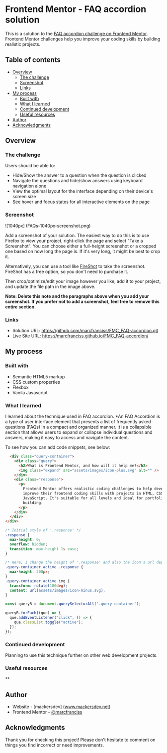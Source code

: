 # Frontend Mentor - FAQ accordion solution

This is a solution to the [FAQ accordion challenge on Frontend Mentor](https://www.frontendmentor.io/challenges/faq-accordion-wyfFdeBwBz). Frontend Mentor challenges help you improve your coding skills by building realistic projects.

## Table of contents

- [Overview](#overview)
  - [The challenge](#the-challenge)
  - [Screenshot](#screenshot)
  - [Links](#links)
- [My process](#my-process)
  - [Built with](#built-with)
  - [What I learned](#what-i-learned)
  - [Continued development](#continued-development)
  - [Useful resources](#useful-resources)
- [Author](#author)
- [Acknowledgments](#acknowledgments)

## Overview

### The challenge

Users should be able to:

- Hide/Show the answer to a question when the question is clicked
- Navigate the questions and hide/show answers using keyboard navigation alone
- View the optimal layout for the interface depending on their device's screen size
- See hover and focus states for all interactive elements on the page

### Screenshot

![1040px] (FAQs-1040px-screenshot.png)

Add a screenshot of your solution. The easiest way to do this is to use Firefox to view your project, right-click the page and select "Take a Screenshot". You can choose either a full-height screenshot or a cropped one based on how long the page is. If it's very long, it might be best to crop it.

Alternatively, you can use a tool like [FireShot](https://getfireshot.com/) to take the screenshot. FireShot has a free option, so you don't need to purchase it.

Then crop/optimize/edit your image however you like, add it to your project, and update the file path in the image above.

**Note: Delete this note and the paragraphs above when you add your screenshot. If you prefer not to add a screenshot, feel free to remove this entire section.**

### Links

- Solution URL: https://github.com/marcfranciss/FMC_FAQ-accordion.git
- Live Site URL: https://marcfranciss.github.io/FMC_FAQ-accordion/

## My process

### Built with

- Semantic HTML5 markup
- CSS custom properties
- Flexbox
- Vanila Javascript

### What I learned

I learned about the technique used in FAQ accordion.
\*An FAQ Accordion is a type of user interface element that presents a list of frequently asked questions (FAQs) in a compact and organized manner. It is a collapsible section that allows users to expand or collapse individual questions and answers, making it easy to access and navigate the content.

To see how you can add code snippets, see below:

```html
  <div class="query-container">
    <div class="query">
      <h2>What is Frontend Mentor, and how will it help me?</h2>
      <img class="expand" src="assets/images/icon-plus.svg" alt="" />
    </div>
    <div class="response">
      <p>
        Frontend Mentor offers realistic coding challenges to help developers
        improve their frontend coding skills with projects in HTML, CSS, and
        JavaScript. It's suitable for all levels and ideal for portfolio
        building.
      </p>
    </div>
  </div>
</div>
```

```css
/* Initial style of '.response' */
.response {
  max-height: 0;
  overflow: hidden;
  transition: max-height 1s ease;
}

/* Here, I change the height of '.response' and also the icon's url depending on status (active or not) */
.query-container.active .response {
  max-height: 300px;
}
.query-container.active img {
  transform: rotate(180deg);
  content: url(assets/images/icon-minus.svg);
}
```

```js
const queryR = document.querySelectorAll(".query-container");

queryR.forEach((que) => {
  que.addEventListener("click", () => {
    que.classList.toggle("active");
  });
});
```

### Continued development

Planning to use this technique further on other web development projects.

### Useful resources

\*\*

## Author

- Website - [mackersdev] (www.mackersdev.net)
- Frontend Mentor - [@marcfranciss](https://www.frontendmentor.io/profile/marcfranciss)

## Acknowledgments

Thank you for checking this project! Please don't hesitate to comment on things you find incorrect or need improvements.
